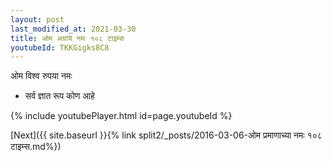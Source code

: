 ```yaml
---
layout: post
last_modified_at: 2021-03-30
title: ओम अग्रांये नमः १०८ टाइम्स
youtubeId: TKKGigks8C8
---
```

 
 
 ओम विश्व रुपया नमः  
 
 -  सर्व ज्ञात रूप कोण आहे 
 
  
 
  
 
 
 
 
 
 


{% include youtubePlayer.html id=page.youtubeId %}
 
[Next]({{ site.baseurl }}{% link  split2/_posts/2016-03-06-ओम प्रमाणाच्या नमः १०८ टाइम्स.md%})
 
